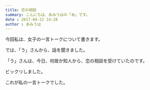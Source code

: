 ```yaml
---
title: 恋の相談
summary: こんにちは、あみうはの「あ」です。
date : 2017-04-22 14:28
author : あみうは
---
```

今回私は、女子の一言トークについて書きます。

では、「う」さんから、話を聞きました。

「う」さんは、今日、何故か知人から、恋の相談を受けていたのです。

ビックリしました。

これが私の一言トークでした。